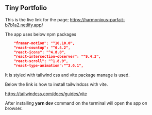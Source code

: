 ## Tiny Portfolio

This is the live link for the page; https://harmonious-parfait-b7b1a2.netlify.app/

The app uses below npm packages

```json
    "framer-motion": "^10.10.0",
    "react-countup": "^6.4.2",
    "react-icons": "^4.8.0",
    "react-intersection-observer": "^9.4.3",
    "react-scroll": "^1.8.9",
    "react-type-animation":"^3.0.1",
```

It is styled with tailwind css and vite package manage is used.

Below the link is how to install tailwindcss with vite.

https://tailwindcss.com/docs/guides/vite

After installing **yarn dev** command on the terminal will open the app on browser.
